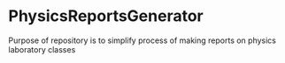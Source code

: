 # PhysicsReportsGenerator
Purpose of repository is to simplify process of making reports on physics laboratory classes
